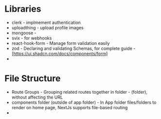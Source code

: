 # Libraries

- clerk - implmement authentication
- uploadthing - upload profile images
- mongoose -
- svix - for webhooks
- react-hook-form - Manage form validation easily
- zod - Declaring and validating Schemas, for complete guide - [https://ui.shadcn.com/docs/components/form]
- 

# File Structure

- Route Groups - Grouping related routes together in folder - (folder), without affecting the URL
- components folder (outside of app folder) - In App folder files/folders to render on home page, NextJs supports file-based routing
- 

